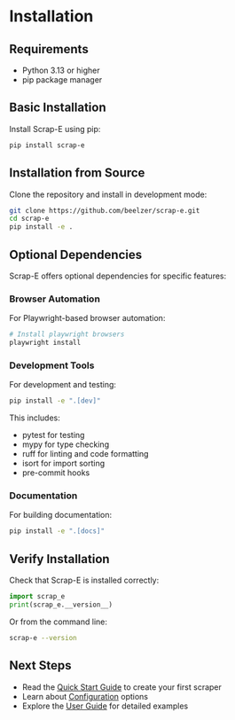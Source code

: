 # Installation

## Requirements

- Python 3.13 or higher
- pip package manager

## Basic Installation

Install Scrap-E using pip:

```bash
pip install scrap-e
```

## Installation from Source

Clone the repository and install in development mode:

```bash
git clone https://github.com/beelzer/scrap-e.git
cd scrap-e
pip install -e .
```

## Optional Dependencies

Scrap-E offers optional dependencies for specific features:

### Browser Automation

For Playwright-based browser automation:

```bash
# Install playwright browsers
playwright install
```

### Development Tools

For development and testing:

```bash
pip install -e ".[dev]"
```

This includes:
- pytest for testing
- mypy for type checking
- ruff for linting and code formatting
- isort for import sorting
- pre-commit hooks

### Documentation

For building documentation:

```bash
pip install -e ".[docs]"
```

## Verify Installation

Check that Scrap-E is installed correctly:

```python
import scrap_e
print(scrap_e.__version__)
```

Or from the command line:

```bash
scrap-e --version
```

## Next Steps

- Read the [Quick Start Guide](quickstart.md) to create your first scraper
- Learn about [Configuration](configuration.md) options
- Explore the [User Guide](../user-guide/web-scraping.md) for detailed examples
